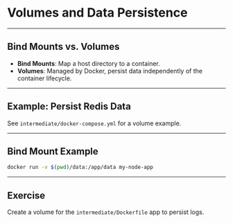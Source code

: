 # Volumes and Data Persistence

---

## Bind Mounts vs. Volumes

- **Bind Mounts**: Map a host directory to a container.
- **Volumes**: Managed by Docker, persist data independently of the container lifecycle.

---

## Example: Persist Redis Data

See `intermediate/docker-compose.yml` for a volume example.

---

## Bind Mount Example

```bash
docker run -v $(pwd)/data:/app/data my-node-app
```

---

## Exercise

Create a volume for the `intermediate/Dockerfile` app to persist logs.


